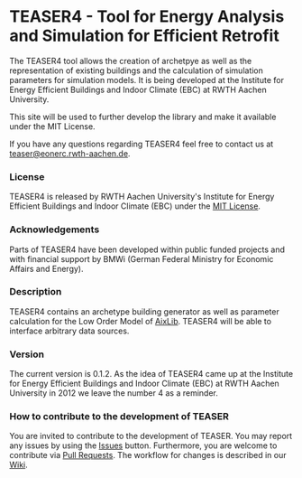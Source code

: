 # TEASER4 - Tool for Energy Analysis and Simulation for Efficient Retrofit

The TEASER4 tool allows the creation of archetpye as well as the representation of existing buildings and the calculation of simulation parameters for simulation models. 
It is being developed at the Institute for Energy Efficient Buildings and Indoor Climate (EBC) at RWTH Aachen University.

This site will be used to further develop the library and make it available under the MIT License.

If you have any questions regarding TEASER4 feel free to contact us at teaser@eonerc.rwth-aachen.de.

### License

TEASER4 is released by RWTH Aachen University's Institute for Energy Efficient Buildings and Indoor Climate (EBC) under the [MIT License](http://opensource.org/licenses/MIT).

### Acknowledgements

Parts of TEASER4 have been developed within public funded projects and with financial support by BMWi (German Federal Ministry for Economic Affairs and Energy).

### Description

TEASER4 contains an archetype building generator as well as parameter calculation for the Low Order Model of [AixLib](https://github.com/RWTH-EBC/AixLib). TEASER4 will be able to interface arbitrary data sources.

### Version

The current version is 0.1.2. As the idea of TEASER4 came up at the Institute for Energy Efficient Buildings and Indoor Climate (EBC) at RWTH Aachen University in 2012 we leave the number 4 as a reminder.


### How to contribute to the development of TEASER
You are invited to contribute to the development of TEASER. 
You may report any issues by using the [Issues](https://github.com/RWTH-EBC/TEASER/issues) button.
Furthermore, you are welcome to contribute via [Pull Requests](https://github.com/RWTH-EBC/TEASER/pulls). The workflow for changes is described in our [Wiki](https://github.com/RWTH-EBC/TEASER/wiki).


